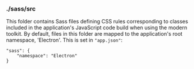 ### ./sass/src

This folder contains Sass files defining CSS rules corresponding to classes
included in the application's JavaScript code build when using the modern toolkit.
By default, files in this folder are mapped to the application's root namespace, 'Electron'.
This is set in `"app.json"`:

    "sass": {
        "namespace": "Electron"
    }